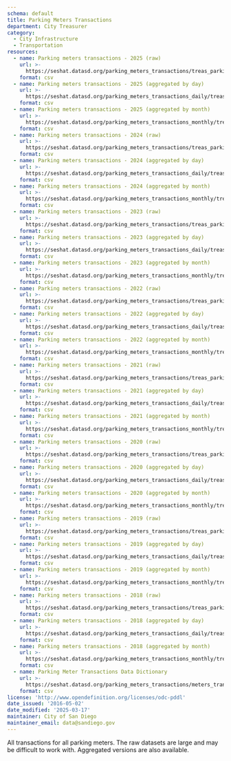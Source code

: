 ```yaml
---
schema: default
title: Parking Meters Transactions
department: City Treasurer
category:
  - City Infrastructure
  - Transportation
resources:
  - name: Parking meters transactions - 2025 (raw)
    url: >-
      https://seshat.datasd.org/parking_meters_transactions/treas_parking_payments_2025_datasd.csv
    format: csv
  - name: Parking meters transactions - 2025 (aggregated by day)
    url: >-
      https://seshat.datasd.org/parking_meters_transactions_daily/treas_meters_2025_pole_by_mo_day_datasd.csv
    format: csv
  - name: Parking meters transactions - 2025 (aggregated by month)
    url: >-
      https://seshat.datasd.org/parking_meters_transactions_monthly/treas_meters_2025_pole_by_month_datasd.csv
    format: csv
  - name: Parking meters transactions - 2024 (raw)
    url: >-
      https://seshat.datasd.org/parking_meters_transactions/treas_parking_payments_2024_datasd.csv
    format: csv
  - name: Parking meters transactions - 2024 (aggregated by day)
    url: >-
      https://seshat.datasd.org/parking_meters_transactions_daily/treas_meters_2024_pole_by_mo_day_datasd.csv
    format: csv
  - name: Parking meters transactions - 2024 (aggregated by month)
    url: >-
      https://seshat.datasd.org/parking_meters_transactions_monthly/treas_meters_2024_pole_by_month_datasd.csv
    format: csv
  - name: Parking meters transactions - 2023 (raw)
    url: >-
      https://seshat.datasd.org/parking_meters_transactions/treas_parking_payments_2023_datasd.csv
    format: csv
  - name: Parking meters transactions - 2023 (aggregated by day)
    url: >-
      https://seshat.datasd.org/parking_meters_transactions_daily/treas_meters_2023_pole_by_mo_day_datasd.csv
    format: csv
  - name: Parking meters transactions - 2023 (aggregated by month)
    url: >-
      https://seshat.datasd.org/parking_meters_transactions_monthly/treas_meters_2023_pole_by_month_datasd.csv
    format: csv
  - name: Parking meters transactions - 2022 (raw)
    url: >-
      https://seshat.datasd.org/parking_meters_transactions/treas_parking_payments_2022_datasd.csv
    format: csv
  - name: Parking meters transactions - 2022 (aggregated by day)
    url: >-
      https://seshat.datasd.org/parking_meters_transactions_daily/treas_meters_2022_pole_by_mo_day_datasd.csv
    format: csv
  - name: Parking meters transactions - 2022 (aggregated by month)
    url: >-
      https://seshat.datasd.org/parking_meters_transactions_monthly/treas_meters_2022_pole_by_month_datasd.csv
    format: csv
  - name: Parking meters transactions - 2021 (raw)
    url: >-
      https://seshat.datasd.org/parking_meters_transactions/treas_parking_payments_2021_datasd.csv
    format: csv
  - name: Parking meters transactions - 2021 (aggregated by day)
    url: >-
      https://seshat.datasd.org/parking_meters_transactions_daily/treas_meters_2021_pole_by_mo_day_datasd.csv
    format: csv
  - name: Parking meters transactions - 2021 (aggregated by month)
    url: >-
      https://seshat.datasd.org/parking_meters_transactions_monthly/treas_meters_2021_pole_by_month_datasd.csv
    format: csv
  - name: Parking meters transactions - 2020 (raw)
    url: >-
      https://seshat.datasd.org/parking_meters_transactions/treas_parking_payments_2020_datasd.csv
    format: csv
  - name: Parking meters transactions - 2020 (aggregated by day)
    url: >-
      https://seshat.datasd.org/parking_meters_transactions_daily/treas_meters_2020_pole_by_mo_day_datasd.csv
    format: csv
  - name: Parking meters transactions - 2020 (aggregated by month)
    url: >-
      https://seshat.datasd.org/parking_meters_transactions_monthly/treas_meters_2020_pole_by_month_datasd.csv
    format: csv
  - name: Parking meters transactions - 2019 (raw)
    url: >-
      https://seshat.datasd.org/parking_meters_transactions/treas_parking_payments_2019_datasd.csv
    format: csv
  - name: Parking meters transactions - 2019 (aggregated by day)
    url: >-
      https://seshat.datasd.org/parking_meters_transactions_daily/treas_meters_2019_pole_by_mo_day_datasd.csv
    format: csv
  - name: Parking meters transactions - 2019 (aggregated by month)
    url: >-
      https://seshat.datasd.org/parking_meters_transactions_monthly/treas_meters_2019_pole_by_month_datasd.csv
    format: csv
  - name: Parking meters transactions - 2018 (raw)
    url: >-
      https://seshat.datasd.org/parking_meters_transactions/treas_parking_payments_2018_datasd.csv
    format: csv
  - name: Parking meters transactions - 2018 (aggregated by day)
    url: >-
      https://seshat.datasd.org/parking_meters_transactions_daily/treas_meters_2018_pole_by_mo_day_datasd.csv
    format: csv
  - name: Parking meters transactions - 2018 (aggregated by month)
    url: >-
      https://seshat.datasd.org/parking_meters_transactions_monthly/treas_meters_2018_pole_by_month_datasd.csv
    format: csv
  - name: Parking Meter Transactions Data Dictionary
    url: >-
      https://seshat.datasd.org/parking_meters_transactions/meters_transactions_dictionary_datasd.csv
    format: csv
license: 'http://www.opendefinition.org/licenses/odc-pddl'
date_issued: '2016-05-02'
date_modified: '2025-03-17'
maintainer: City of San Diego
maintainer_email: data@sandiego.gov
---
```

All transactions for all parking meters. The raw datasets are large and
may be difficult to work with. Aggregated versions are also available.

<!-- more -->
